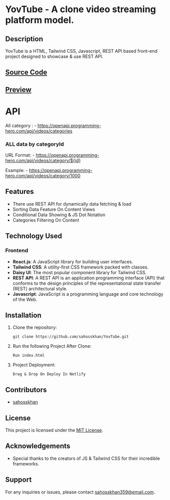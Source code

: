 # YovTube - A clone video streaming platform model. 

## Description
YovTube is a HTML, Tailwind CSS, Javascript, REST API based front-end project designed to showcase & use REST API.

## [Source Code](https://github.com/sahosskhan/YovTube)

## [Preview](https://yovtube.netlify.app)

# API

All category :  - https://openapi.programming-hero.com/api/videos/categories

### ALL data by categoryId
URL Format: - https://openapi.programming-hero.com/api/videos/category/${id}

Example: - https://openapi.programming-hero.com/api/videos/category/1000

## Features
- There use REST API for dynamically data fetching & load
- Sorting Data Feature On Content Views
- Conditional Data Showing & JS Dot Notation
- Categories Filtering On Content

## Technology Used

### Frontend
- **React.js**: A JavaScript library for building user interfaces.
- **Tailwind CSS**: A utility-first CSS framework packed with classes.
- **Daisy UI**: The most popular component library for Tailwind CSS.
- **REST API**: A REST API  is an application programming interface (API) that conforms to the design principles of the representational state transfer (REST) architectural style.
- **Javascript**: JavaScript is a programming language and core technology of the Web.



## Installation
1. Clone the repository:
    ```
    git clone https://github.com/sahosskhan/YovTube.git
    ```
2. Run the following Project After Clone:
    ```
    Run index.html
    ```
3. Project Deployment:
    ```
    Drag & Drop On Deploy In Netlify
    ```

## Contributors
- [sahosskhan](https://github.com/sahosskhan)

## License
This project is licensed under the [MIT License](https://github.com/sahosskhan).

## Acknowledgements
- Special thanks to the creators of JS & Tailwind CSS for their incredible frameworks.


## Support
For any inquiries or issues, please contact [sahosskhan359@email.com](mailto:sahosskhan359@email.com).







